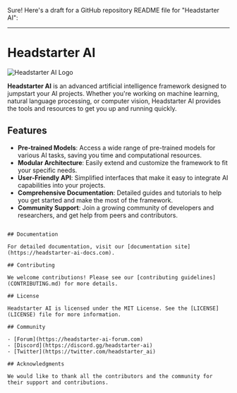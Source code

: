 Sure! Here's a draft for a GitHub repository README file for "Headstarter AI":

---

# Headstarter AI

![Headstarter AI Logo](path/to/logo.png)

**Headstarter AI** is an advanced artificial intelligence framework designed to jumpstart your AI projects. Whether you're working on machine learning, natural language processing, or computer vision, Headstarter AI provides the tools and resources to get you up and running quickly.

## Features

- **Pre-trained Models**: Access a wide range of pre-trained models for various AI tasks, saving you time and computational resources.
- **Modular Architecture**: Easily extend and customize the framework to fit your specific needs.
- **User-Friendly API**: Simplified interfaces that make it easy to integrate AI capabilities into your projects.
- **Comprehensive Documentation**: Detailed guides and tutorials to help you get started and make the most of the framework.
- **Community Support**: Join a growing community of developers and researchers, and get help from peers and contributors.

`````

## Documentation

For detailed documentation, visit our [documentation site](https://headstarter-ai-docs.com).

## Contributing

We welcome contributions! Please see our [contributing guidelines](CONTRIBUTING.md) for more details.

## License

Headstarter AI is licensed under the MIT License. See the [LICENSE](LICENSE) file for more information.

## Community

- [Forum](https://headstarter-ai-forum.com)
- [Discord](https://discord.gg/headstarter-ai)
- [Twitter](https://twitter.com/headstarter_ai)

## Acknowledgments

We would like to thank all the contributors and the community for their support and contributions.

